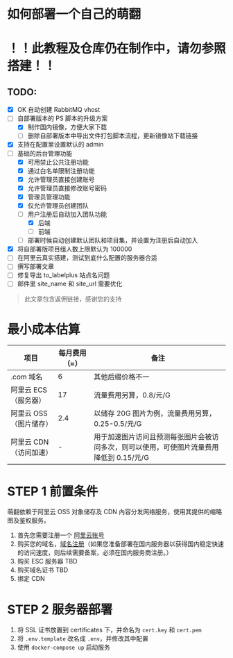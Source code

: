 # 如何部署一个自己的萌翻

# ！！此教程及仓库仍在制作中，请勿参照搭建！！

## TODO:

- [x] OK 自动创建 RabbitMQ vhost
- [ ] 自部署版本的 PS 脚本的升级方案
  - [x] 制作国内镜像，方便大家下载
  - [ ] 删除自部署版本中导出文件打包脚本流程，更新镜像站下载链接
- [x] 支持在配置里设置默认的 admin
- [ ] 基础的后台管理功能
  - [x] 可用禁止公共注册功能
  - [x] 通过白名单限制注册功能
  - [x] 允许管理员直接创建账号
  - [x] 允许管理员直接修改账号密码
  - [x] 管理员管理功能
  - [x] 仅允许管理员创建团队
  - [ ] 用户注册后自动加入团队功能
    - [x] 后端
    - [ ] 前端
  - [ ] 部署时候自动创建默认团队和项目集，并设置为注册后自动加入
- [x] 将自部署版项目组人数上限默认为 100000
- [ ] 在阿里云真实搭建，测试到底什么配置的服务器合适
- [ ] 撰写部署文章
- [ ] 修复导出 to_labelplus 站点名问题
- [ ] 邮件里 site_name 和 site_url 需要优化

> 此文章包含返佣链接，感谢您的支持

# 最小成本估算

| 项目                   | 每月费用（≈） | 备注                                                                                     |
| ---------------------- | ------------- | ---------------------------------------------------------------------------------------- |
| .com 域名              | 6             | 其他后缀价格不一                                                                         |
| 阿里云 ECS（服务器）   | 17            | 流量费用另算，0.8/元/G                                                                   |
| 阿里云 OSS（图片储存） | 2.4           | 以储存 20G 图片为例，流量费用另算，0.25-0.5/元/G                                         |
| 阿里云 CDN（访问加速） | -             | 用于加速图片访问且预测每张图片会被访问多次，则可以使用，可使图片流量费用降低到 0.15/元/G |

# STEP 1 前置条件

萌翻依赖于阿里云 OSS 对象储存及 CDN 內容分发网络服务，使用其提供的缩略图及鉴权服务。

1. 首先您需要注册一个 <a href="https://www.aliyun.com/?source=5176.11533457&userCode=6ce80f9c" target="_blank" rel="noopener noreferrer nofollow">阿里云账号</a>
1. 购买您的域名，<a href="https://wanwang.aliyun.com/?source=5176.11533457&userCode=6ce80f9c" target="_blank" rel="noopener noreferrer nofollow">域名注册</a>（如果您准备部署在国内服务器以获得国内稳定快速的访问速度，则后续需要备案，必须在国内服务商注册。）
1. 购买 ESC 服务器 TBD
1. 购买域名证书 TBD
1. 绑定 CDN

# STEP 2 服务器部署

1. 将 SSL 证书放置到 certificates 下，并命名为 `cert.key` 和 `cert.pem`
1. 将 `.env.template` 改名成 `.env`，并修改其中配置
1. 使用 `docker-compose up` 启动服务
